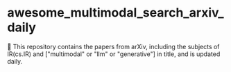 # awesome_multimodal_search_arxiv_daily

🚀 This repository contains the papers from arXiv, including the subjects of IR(cs.IR) and ["multimodal" or "llm" or "generative"] in title, and is updated daily.